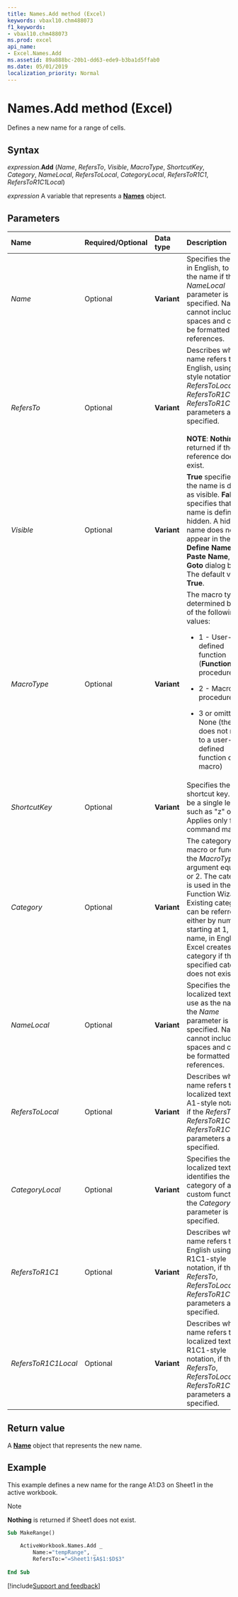 ```yaml
---
title: Names.Add method (Excel)
keywords: vbaxl10.chm488073
f1_keywords:
- vbaxl10.chm488073
ms.prod: excel
api_name:
- Excel.Names.Add
ms.assetid: 89a888bc-20b1-dd63-ede9-b3ba1d5ffab0
ms.date: 05/01/2019
localization_priority: Normal
---
```



# Names.Add method (Excel)

Defines a new name for a range of cells.


## Syntax

_expression_.**Add** (_Name_, _RefersTo_, _Visible_, _MacroType_, _ShortcutKey_, _Category_, _NameLocal_, _RefersToLocal_, _CategoryLocal_, _RefersToR1C1_, _RefersToR1C1Local_)

_expression_ A variable that represents a **[Names](Excel.Names.md)** object.


## Parameters

|Name|Required/Optional|Data type|Description|
|:-----|:-----|:-----|:-----|
| _Name_|Optional| **Variant**|Specifies the text, in English, to use as the name if the _NameLocal_ parameter is not specified. Names cannot include spaces and cannot be formatted as cell references.|
| _RefersTo_|Optional| **Variant**|Describes what the name refers to, in English, using A1-style notation, if the _RefersToLocal_, _RefersToR1C1_, and _RefersToR1C1Local_ parameters are not specified.<br/><br/>**NOTE**: **Nothing** is returned if the reference does not exist.|
| _Visible_|Optional| **Variant**| **True** specifies that the name is defined as visible. **False** specifies that the name is defined as hidden. A hidden name does not appear in the **Define Name**, **Paste Name**, or **Goto** dialog box. The default value is **True**.|
| _MacroType_|Optional| **Variant**|The macro type, determined by one of the following values:<ul><li><p>1 - User-defined function (<b>Function</b>  procedure)</p></li><li><p>2 - Macro (<b>Sub</b>  procedure)</p></li><li><p>3 or omitted - None (the name does not  refer to a user-defined function or macro)</p></li></ul>|
| _ShortcutKey_|Optional| **Variant**|Specifies the macro shortcut key. Must be a single letter, such as "z" or "Z". Applies only for command macros.|
| _Category_|Optional| **Variant**|The category of the macro or function if the _MacroType_ argument equals 1 or 2. The category is used in the Function Wizard. Existing categories can be referred to either by number, starting at 1, or by name, in English. Excel creates a new category if the specified category does not exist.|
| _NameLocal_|Optional| **Variant**|Specifies the localized text to use as the name if the _Name_ parameter is not specified. Names cannot include spaces and cannot be formatted as cell references.|
| _RefersToLocal_|Optional| **Variant**|Describes what the name refers to, in localized text using A1-style notation, if the _RefersTo_, _RefersToR1C1_, and _RefersToR1C1Local_ parameters are not specified.|
| _CategoryLocal_|Optional| **Variant**|Specifies the localized text that identifies the category of a custom function if the _Category_ parameter is not specified.|
| _RefersToR1C1_|Optional| **Variant**|Describes what the name refers to, in English using R1C1-style notation, if the _RefersTo_, _RefersToLocal_, and _RefersToR1C1Local_ parameters are not specified.|
| _RefersToR1C1Local_|Optional| **Variant**|Describes what the name refers to, in localized text using R1C1-style notation, if the _RefersTo_, _RefersToLocal_, and _RefersToR1C1_ parameters are not specified.|

## Return value

A **[Name](Excel.Name.md)** object that represents the new name.


## Example

This example defines a new name for the range A1:D3 on Sheet1 in the active workbook. 

> [!NOTE] 
> **Nothing** is returned if Sheet1 does not exist.

```vb
Sub MakeRange() 
 
    ActiveWorkbook.Names.Add _ 
        Name:="tempRange", _ 
        RefersTo:="=Sheet1!$A$1:$D$3" 
 
End Sub
```




[!include[Support and feedback](~/includes/feedback-boilerplate.md)]

